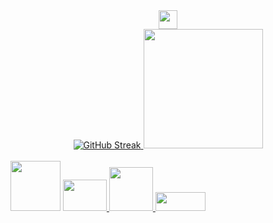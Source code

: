 
  <div align="center">
     <img height="30em" src="https://komarev.com/ghpvc/?username=flitzso-github-username&color=blue" />
  </div>
<div align="center">
  <a href="https://github.com/flitzso">
  <img src="https://github-readme-stats.vercel.app/api?username=flitzso&show_icons=true&theme=dark" alt="GitHub Streak" />
  <img height="191em" src="https://github-readme-stats.vercel.app/api/top-langs/?username=flitzso&layout=compact&langs_count=10&theme=dark"/>
  </div>
  <br />

   <!--PHP-->
   <a href="https://github.com/flitzso?tab=repositories&q=&type=&language=php&sort=" >
   <img width="80" height="80" src="https://github.com/flitzso/flitzso/assets/106411702/a77e66d2-7629-4b34-bb40-44526620a32f/"></a>

  <!--Go-->
  <a href="https://github.com/flitzso?tab=repositories&q=&type=&language=go&sort=" >
  <img width="70" height="50" src="https://github.com/flitzso/flitzso/assets/106411702/6f6ab9ec-6f98-45b0-9e1d-d47e8865be2d/">

  <!--AWS-->
  <a href="https://github.com/flitzso/aws-ec2" >
  <img width="70" height="70" src="https://github.com/flitzso/flitzso/assets/106411702/74c354c7-c2df-4b58-bb69-60eed8a9535e">

  <!--Docker-->
  <img width="80" height="30" src="https://github.com/flitzso/flitzso/assets/106411702/dbb1fe5f-9a1d-49ec-a34a-2e47d39c1cec">
</div>


